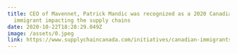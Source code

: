 ```yaml
---
title: CEO of Mavennet, Patrick Mandic was recognized as a 2020 Canadian
  immigrant impacting the supply chains
date: 2020-10-22T18:28:29.049Z
image: /assets/0.jpeg
link: https://www.supplychaincanada.com/initiatives/canadian-immigrants-2020
---
```

